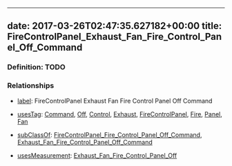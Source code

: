 
---
date: 2017-03-26T02:47:35.627182+00:00
title: FireControlPanel_Exhaust_Fan_Fire_Control_Panel_Off_Command
---
### Definition: TODO

### Relationships

* [label](http://www.w3.org/2000/01/rdf-schema#label): FireControlPanel Exhaust Fan Fire Control Panel Off Command

* [usesTag](https://brickschema.org/schema/1.0/BrickFrame#usesTag): [Command](https://brickschema.org/schema/1.0/BrickTag#Command), [Off](https://brickschema.org/schema/1.0/BrickTag#Off), [Control](https://brickschema.org/schema/1.0/BrickTag#Control), [Exhaust](https://brickschema.org/schema/1.0/BrickTag#Exhaust), [FireControlPanel](https://brickschema.org/schema/1.0/BrickTag#FireControlPanel), [Fire](https://brickschema.org/schema/1.0/BrickTag#Fire), [Panel](https://brickschema.org/schema/1.0/BrickTag#Panel), [Fan](https://brickschema.org/schema/1.0/BrickTag#Fan)

* [subClassOf](http://www.w3.org/2000/01/rdf-schema#subClassOf): [FireControlPanel_Fire_Control_Panel_Off_Command](https://brickschema.org/schema/1.0/Brick#FireControlPanel_Fire_Control_Panel_Off_Command), [Exhaust_Fan_Fire_Control_Panel_Off_Command](https://brickschema.org/schema/1.0/Brick#Exhaust_Fan_Fire_Control_Panel_Off_Command)

* [usesMeasurement](https://brickschema.org/schema/1.0/BrickFrame#usesMeasurement): [Exhaust_Fan_Fire_Control_Panel_Off](https://brickschema.org/schema/1.0/Brick#Exhaust_Fan_Fire_Control_Panel_Off)
